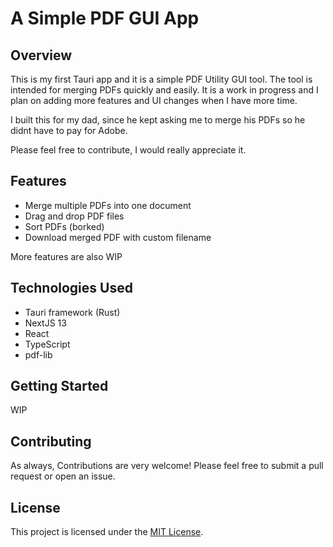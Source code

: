 # A Simple PDF GUI App

## Overview

This is my first Tauri app and it is a simple PDF Utility GUI tool. The tool is intended for merging PDFs quickly and easily. It is a work in progress and I plan on adding more features and UI changes when I have more time.

I built this for my dad, since he kept asking me to merge his PDFs so he didnt have to pay for Adobe. 

Please feel free to contribute, I would really appreciate it.

## Features

-   Merge multiple PDFs into one document
-   Drag and drop PDF files
-   Sort PDFs (borked)
-   Download merged PDF with custom filename

More features are also WIP

## Technologies Used

-   Tauri framework (Rust)
-   NextJS 13
-   React
-   TypeScript
-   pdf-lib

## Getting Started

WIP

## Contributing

As always, Contributions are very welcome! Please feel free to submit a pull request or open an issue.

## License

This project is licensed under the [MIT License](https://opensource.org/licenses/MIT).
